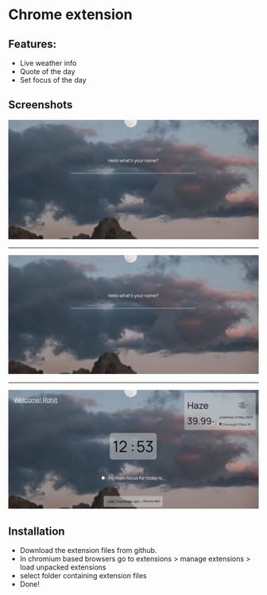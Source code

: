# Chrome extension

## Features:

- Live weather info
- Quote of the day
- Set focus of the day

## Screenshots

![oboarding](/images/exonboard.png)

---

![extension](/images/exonboard.png)

---

![focus of the day](/images/exfocus.png)

## Installation

- Download the extension files from github.
- In chromium based browsers go to extensions > manage extensions > load unpacked extensions
- select folder containing extension files
- Done!
